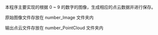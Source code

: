 本程序主要实现的根据 0 ~ 9 的数字的图像，生成相应的点云数据并进行保存。

原始图像文件存放在 number_Image 文件夹内

输出点云文件存放在 number_PointCloud 文件夹内